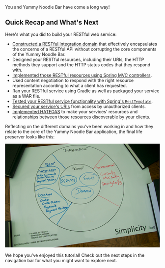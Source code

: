 You and Yummy Noodle Bar have come a long way!

## Quick Recap and What's Next

Here's what you did to build your RESTful web service:

* [Constructed a RESTful Integration domain](../1/) that effectively encapsulates the concerns of a RESTful API without corrupting the core components of the Yummy Noodle Bar. 
* Designed your RESTful resources, including their URIs, the HTTP methods they support and the HTTP status codes that they respond with.
* [Implemented those RESTful resources using Spring MVC controllers](../2/).
* Used content negotiation to respond with the right resource representation according to what a client has requested.
* Ran your RESTful service using Gradle as well as packaged your service as a WAR file.
* [Tested your RESTful service functionality with Spring's `RestTemplate`](../4/).
* [Secured your service's URIs](../5/) from access by unauthorized clients.
* [Implemented HATEOAS](../6/) to make your services' resources and relationships between those resources discoverable by your clients.

Reflecting on the different domains you've been working in and how they relate to the core of the Yummy Noodle Bar application, the final life preserver looks like this:

![Life Preserver showing all Domains completed in this Tutorial](../images/life-preserver-13.png)

We hope you've enjoyed this tutorial! Check out the next steps in the navigation bar for what you might want to explore next.